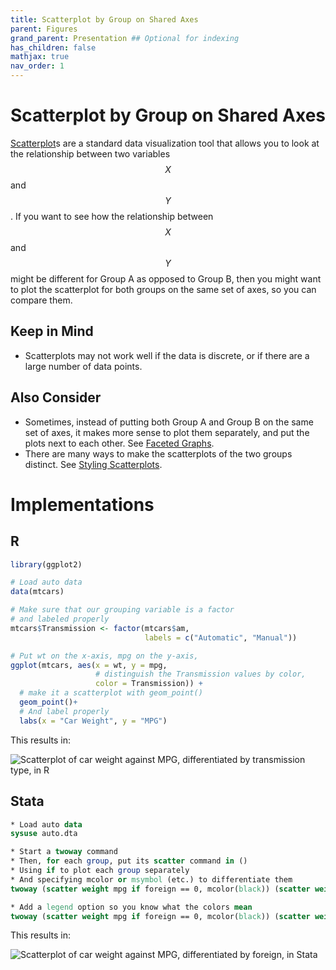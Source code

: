 ```yaml
---
title: Scatterplot by Group on Shared Axes
parent: Figures
grand_parent: Presentation ## Optional for indexing
has_children: false
mathjax: true
nav_order: 1
---
```


# Scatterplot by Group on Shared Axes

[Scatterplot](https://lost-stats.github.io/Presentation/scatterplot.html)s are a standard data visualization tool that allows you to look at the relationship between two variables $$X$$ and $$Y$$. If you want to see how the relationship between $$X$$ and $$Y$$ might be different for Group A as opposed to Group B, then you might want to plot the scatterplot for both groups on the same set of axes, so you can compare them.

## Keep in Mind

- Scatterplots may not work well if the data is discrete, or if there are a large number of data points. 

## Also Consider

- Sometimes, instead of putting both Group A and Group B on the same set of axes, it makes more sense to plot them separately, and put the plots next to each other. See [Faceted Graphs](https://lost-stats.github.io/Presentation/faceted_graphs.html).
- There are many ways to make the scatterplots of the two groups distinct. See [Styling Scatterplots](https://lost-stats.github.io/Presentation/styling_scatterplots.html).

# Implementations

## R

```r
library(ggplot2)

# Load auto data
data(mtcars)

# Make sure that our grouping variable is a factor
# and labeled properly
mtcars$Transmission <- factor(mtcars$am, 
                              labels = c("Automatic", "Manual"))

# Put wt on the x-axis, mpg on the y-axis, 
ggplot(mtcars, aes(x = wt, y = mpg, 
                   # distinguish the Transmission values by color,
                   color = Transmission)) + 
  # make it a scatterplot with geom_point()
  geom_point()+
  # And label properly
  labs(x = "Car Weight", y = "MPG")
```
This results in:

![Scatterplot of car weight against MPG, differentiated by transmission type, in R](https://github.com/LOST-STATS/LOST-STATS.github.io/raw/master/Presentation/Images/Scatterplot-by-Groups-on-Shared-Axes/r_scatterplot_by_transmission.png)

## Stata

```stata
* Load auto data
sysuse auto.dta

* Start a twoway command
* Then, for each group, put its scatter command in ()
* Using if to plot each group separately
* And specifying mcolor or msymbol (etc.) to differentiate them
twoway (scatter weight mpg if foreign == 0, mcolor(black)) (scatter weight mpg if foreign == 1, mcolor(blue))

* Add a legend option so you know what the colors mean
twoway (scatter weight mpg if foreign == 0, mcolor(black)) (scatter weight mpg if foreign == 1, mcolor(blue)), legend(lab(1 Domestic) lab(2 Foreign)) xtitle("Weight") ytitle("MPG")
```
This results in:

![Scatterplot of car weight against MPG, differentiated by foreign, in Stata](https://github.com/LOST-STATS/LOST-STATS.github.io/raw/master/Presentation/Images/Scatterplot-by-Groups-on-Shared-Axes/stata_scatterplot_by_group.png)
